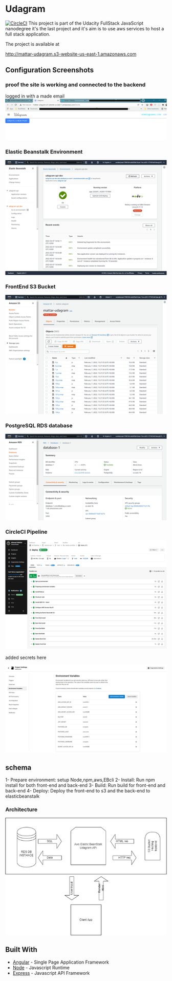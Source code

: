 # Udagram

[![CircleCI](https://circleci.com/gh/Ahmed-Mattar/udacity-aws/tree/main.svg?style=shield)](https://circleci.com/gh/Ahmed-Mattar/udacity-aws/?branch=main)
This project is part of the Udacity FullStack JavaScript nanodegree it's the last project and it's aim is to use aws services to host a full stack application.

The project is available at

http://mattar-udagram.s3-website-us-east-1.amazonaws.com

## Configuration Screenshots

### proof the site is working and connected to the backend

logged in with a made email
![connected proof](./screenshots/connected.png)

### Elastic Beanstalk Environment

![Elastic Beanstalk Environment](./screenshots/screencapture-console-aws-amazon-elasticbeanstalk-home-2022-02-07-16_56_18.png)

### FrontEnd S3 Bucket

![FrontEnd S3 Bucket](./screenshots/screencapture-s3-console-aws-amazon-s3-buckets-mattar-udagram-2022-02-07-15_31_38.png)

### PostgreSQL RDS database

![PostgreSQL RDS database](./screenshots/screencapture-console-aws-amazon-rds-home-2022-02-07-14_25_43.png)

### CircleCI Pipeline

![CircleCI Pipeline](./screenshots/screencapture-app-circleci-pipelines-github-Ahmed-Mattar-udacity-aws-21-workflows-a4d58140-8bc7-459b-86f1-ecb65a39d589-jobs-21-2022-02-07-21_31_07.png)

added secrets here

![CircleCI Pipeline environment variables](./screenshots/screencapture-app-circleci-settings-project-github-Ahmed-Mattar-udacity-aws-environment-variables-2022-02-07-19_53_35.png)

## schema

1- Prepare environment: setup Node,npm,aws,EBcli
2- Install: Run npm install for both front-end and back-end
3- Build: Run build for front-end and back-end
4- Deploy: Deploy the front-end to s3 and the back-end to elasticbeanstalk

### Architecture

![Architecture](./documentation/Diagram.drawio.png)

## Built With

- [Angular](https://angular.io/) - Single Page Application Framework
- [Node](https://nodejs.org) - Javascript Runtime
- [Express](https://expressjs.com/) - Javascript API Framework

